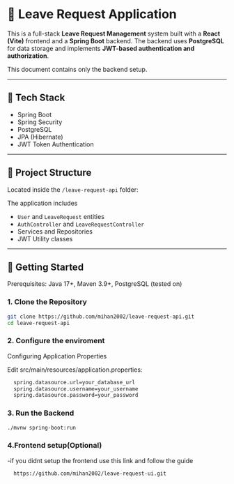 # 📝 Leave Request Application

This is a full-stack **Leave Request Management** system built with a **React (Vite)** frontend and a **Spring Boot** backend. The backend uses **PostgreSQL** for data storage and implements **JWT-based authentication and authorization**.

This document contains only the backend setup.

---

## 🔧 Tech Stack

- Spring Boot
- Spring Security
- PostgreSQL
- JPA (Hibernate)
- JWT Token Authentication

---

## 📁 Project Structure

Located inside the  `/leave-request-api` folder:

The application includes

- `User` and `LeaveRequest` entities
- `AuthController` and `LeaveRequestController`
- Services and Repositories
- JWT Utility classes

---

## 🚀 Getting Started

Prerequisites: Java 17+, Maven 3.9+, PostgreSQL (tested on)

### 1. Clone the Repository

```bash
git clone https://github.com/mihan2002/leave-request-api.git
cd leave-request-api
```

### 2. Configure the enviroment

Configuring Application Properties

Edit src/main/resources/application.properties:

```bash
  spring.datasource.url=your_database_url
  spring.datasource.username=your_username
  spring.datasource.password=your_password
```

### 3. Run the Backend

```bash
./mvnw spring-boot:run
```


### 4.Frontend setup(Optional)
-if you didnt setup the frontend use this link and follow the guide 
```bash
  https://github.com/mihan2002/leave-request-ui.git
```
